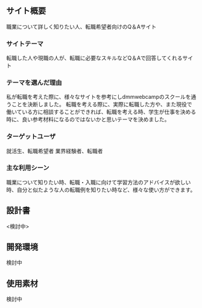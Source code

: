 # <FutureCareer>

## サイト概要
職業について詳しく知りたい人、転職希望者向けのQ＆Aサイト

### サイトテーマ
転職した人や現職の人が、転職に必要なスキルなどQ＆Aで回答してくれるサイト

### テーマを選んだ理由
私が転職を考えた際に、様々なサイトを参考にしdmmwebcampのスクールを通うことを決断しました。
転職を考える際に、実際に転職した方や、また現役で働いている方に相談することができれば、転職を考える時、学生が仕事を決める時に、良い参考材料になるのではないかと思いテーマを決めました。

### ターゲットユーザ
就活生、転職希望者
業界経験者、転職者

### 主な利用シーン
職業について知りたい時、転職・入職に向けて学習方法のアドバイスが欲しい時、自分と似たような人の転職例を知りたい時など、様々な使い方ができます。

## 設計書
<検討中>

## 開発環境
検討中

## 使用素材
検討中